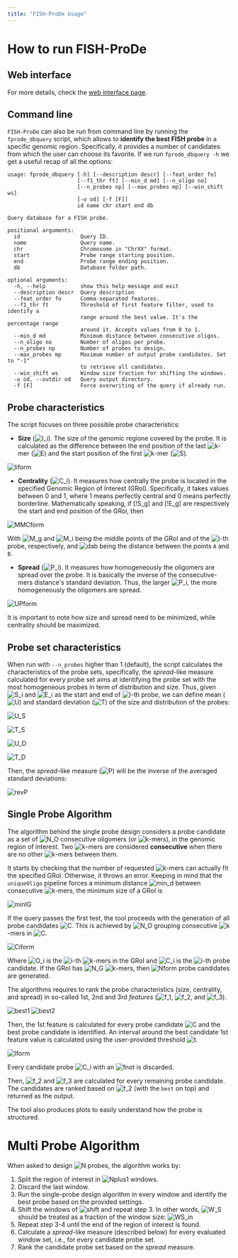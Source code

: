 ```yaml
---
title: "FISH-ProDe Usage"
---
```


# How to run FISH-ProDe

## Web interface

For more details, check the [web interface page](https://ggirelli.github.io/fish-prode/web_interface).

## Command line

`FISH-ProDe` can also be run from command line by running the `fprode_dbquery` script, which allows to **identify the best FISH probe** in a specific genomic region. Specifically, it provides a number of candidates from which the user can choose its favorite. If we run `fprode_dbquery -h` we get a useful recap of all the options:

```
usage: fprode_dbquery [-h] [--description descr] [--feat_order fo]
                      [--f1_thr ft] [--min_d md] [--n_oligo no]
                      [--n_probes np] [--max_probes mp] [--win_shift ws]
                      [-o od] [-f [F]]
                      id name chr start end db

Query database for a FISH probe.

positional arguments:
  id                   Query ID.
  name                 Query name.
  chr                  Chromosome in "ChrXX" format.
  start                Probe range starting position.
  end                  Probe range ending position.
  db                   Database folder path.

optional arguments:
  -h, --help           show this help message and exit
  --description descr  Query description
  --feat_order fo      Comma-separated features.
  --f1_thr ft          Threshold of first feature filter, used to identify a
                       range around the best value. It's the percentage range
                       around it. Accepts values from 0 to 1.
  --min_d md           Minimum distance between consecutive oligos.
  --n_oligo no         Number of oligos per probe.
  --n_probes np        Number of probes to design.
  --max_probes mp      Maximum number of output probe candidates. Set to "-1"
                       to retrieve all candidates.
  --win_shift ws       Window size fraction for shifting the windows.
  -o od, --outdir od   Query output directory.
  -f [F]               Force overwriting of the query if already run.
```

Probe characteristics
---------------------

The script focuses on three possible probe characteristics:

* **Size** (![I_i]). The size of the genomic regione covered by the probe. It is calculated as the difference between the end position of the last ![k]-mer (![E]) and the start position of the first ![k]-mer (![S]).

![Iiform]

* **Centrality** (![C_i]). It measures how centrally the probe is located in the specified Genomic Region of Interest (GRoI). Specifically, it takes values between 0 and 1, where 1 means perfectly central and 0 means perfectly borderline. Mathematically speaking, if [!S_g] and [!E_g] are respectively the start and end position of the GRoi, then

![MMCform]

With ![M_g] and ![M_i] being the middle points of the GRoI and of the ![i]-th probe, respectively, and ![dab] being the distance between the points `A` and `B`.

* **Spread** (![P_i]). It measures how homogeneously the oligomers are spread over the probe. It is basically the inverse of the consecutive-mers distance's standard deviation. Thus, the larger ![P_i], the more homogeneously the oligomers are spread.

![UPform]

It is important to note how size and spread need to be minimized, while centrality should be maximized.

Probe set characteristics
-------------------------

When run with `--n_probes` higher than 1 (default), the script calculates the characteristics of the probe sets, specifically, the *spread*-like measure calculated for every probe set aims at identifying the probe set with the most homogeneous probes in term of distribution and size. Thus, given ![S_i] and ![E_i] as the start and end of ![i]-th probe, we can define mean (![U]) and standard deviation (![T]) of the size and distribution of the probes:

![U_S]

![T_S]

![U_D]

![T_D]

Then, the *spread*-like measure (![P]) will be the inverse of the averaged standard deviations:

![revP]

Single Probe Algorithm
----------------------

The algorithm behind the single probe design considers a probe candidate as a set of ![N_O] consecutive oligomers (or ![k]-mers), in the genomic region of interest. Two ![k]-mers are considered **consecutive** when there are no other ![k]-mers between them.

It starts by checking that the number of requested ![k]-mers can actually fit the specified GRoI. Otherwise, it throws an error. Keeping in mind that the ``uniqueOligo`` pipeline forces a minimum distance ![min_d] between consecutive ![k]-mers, the minimum size of a GRoI is

![minIG]

If the query passes the first test, the tool proceeds with the generation of all probe candidates ![C]. This is achieved by ![N_O] grouping consecutive ![k]-mers in ![C].

![Ciform]

Where ![O_i] is the ![i]-th ![k]-mers in the GRoI and ![C_i] is the ![i]-th probe candidate. If the GRoI has ![N_G] ![k]-mers, then ![Nform] probe candidates are generated.

The algorithms requires to rank the probe characteristics (size, centrality, and spread) in so-called 1st, 2nd and 3rd *features* (![f_1], ![f_2], and ![f_3]).

![best1]
![best2]

Then, the 1st feature is calculated for every probe candidate ![C] and the best probe candidate is identified. An interval around the best candidate 1st feature value is calculated using the user-provided threshold ![t].

![Iform]

Every candidate probe ![C_i] with an ![fnot] is discarded.

Then, ![f_2] and ![f_3] are calculated for every remaining probe candidate. The candidates are ranked based on ![f_2] \(with the `best` on top) and returned as the output.

The tool also produces plots to easily understand how the probe is structured.

Multi Probe Algorithm
=====================

When asked to design ![N] probes, the algorithm works by:

1. Split the region of interest in ![Nplus1] windows.
2. Discard the last window.
3. Run the single-probe design algorithm in every window and identify the best probe based on the provided settings.
4. Shift the windows of ![shift] and repeat step 3. In other words, ![W_S] should be treated as a fraction of the window size: ![WS_in]
5. Repeat step 3-4 until the end of the region of interest is found.
6. Calculate a *spread*-like measure (described below) for every evaluated window set, i.e., for every candidate probe set.
7. Rank the candidate probe set based on the *spread* measure.




[k]: http://chart.apis.google.com/chart?cht=tx&chl=k
[i]: http://chart.apis.google.com/chart?cht=tx&chl=i
[t]: http://chart.apis.google.com/chart?cht=tx&chl=t
[S]: http://chart.apis.google.com/chart?cht=tx&chl=S
[E]: http://chart.apis.google.com/chart?cht=tx&chl=E
[C]: http://chart.apis.google.com/chart?cht=tx&chl=C
[I_i]: http://chart.apis.google.com/chart?cht=tx&chl=I_i
[C_i]: http://chart.apis.google.com/chart?cht=tx&chl=C_i
[M_g]: http://chart.apis.google.com/chart?cht=tx&chl=M_g
[M_i]: http://chart.apis.google.com/chart?cht=tx&chl=M_i
[P_i]: http://chart.apis.google.com/chart?cht=tx&chl=P_i
[S_g]: http://chart.apis.google.com/chart?cht=tx&chl=S_g
[E_g]: http://chart.apis.google.com/chart?cht=tx&chl=E_g
[N_O]: http://chart.apis.google.com/chart?cht=tx&chl=N_O
[f_1]: http://chart.apis.google.com/chart?cht=tx&chl=f_1
[f_2]: http://chart.apis.google.com/chart?cht=tx&chl=f_2
[f_3]: http://chart.apis.google.com/chart?cht=tx&chl=f_3
[dab]: http://chart.apis.google.com/chart?cht=tx&chl=d(A,B)
[min_d]: http://chart.apis.google.com/chart?cht=tx&chl=min_d
[O_i]: http://chart.apis.google.com/chart?cht=tx&chl=O_i
[N_G]: http://chart.apis.google.com/chart?cht=tx&chl=N_G
[fnot]: http://chart.apis.google.com/chart?cht=tx&chl=f_{1,i}\notin{I_{f_1}}
[minIG]: http://mathurl.com/y9kfy2az.png
[Ciform]: http://mathurl.com/yc9to77j.png
[best1]: http://mathurl.com/y8jsn7k2.png
[best2]: http://mathurl.com/y8sh9pos.png
[Iform]: http://mathurl.com/yaebla63.png
[Nform]: http://mathurl.com/y9aorugn.png
[Iiform]: http://chart.apis.google.com/chart?cht=tx&chl=I_i=E_i-S_i
[MMCform]: http://mathurl.com/yaq6xfzw.png
[UPform]: http://mathurl.com/y74watg9.png

[N]: http://chart.apis.google.com/chart?cht=tx&chl=N
[P]: http://chart.apis.google.com/chart?cht=tx&chl=P
[T]: http://chart.apis.google.com/chart?cht=tx&chl=T
[U]: http://chart.apis.google.com/chart?cht=tx&chl=U
[E_i]: http://chart.apis.google.com/chart?cht=tx&chl=E_i
[S_i]: http://chart.apis.google.com/chart?cht=tx&chl=S_i
[U_S]: http://mathurl.com/yb9tlvfn.png
[T_S]: http://mathurl.com/y7qkx93a.png
[U_D]: http://mathurl.com/y7oadht7.png
[T_D]: http://mathurl.com/y947tun5.png
[revP]: http://mathurl.com/y8qm34ln.png

[Nplus1]: http://mathurl.com/y7cwkfg5.png
[shift]: http://mathurl.com/ybje72uo.png
[W_S]: http://chart.apis.google.com/chart?cht=tx&chl=W_S
[WS_in]: http://mathurl.com/y8p28ojl.png